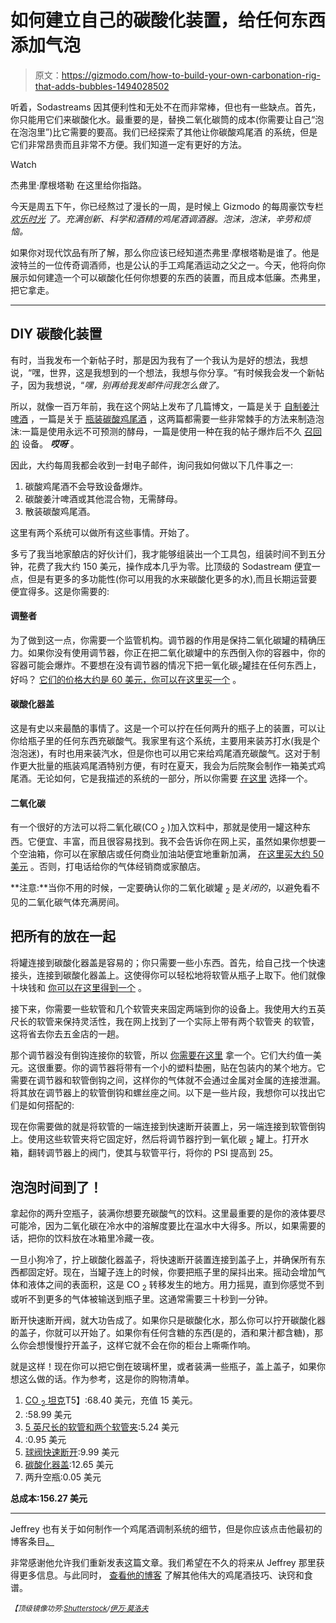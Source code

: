 # 如何建立自己的碳酸化装置，给任何东西添加气泡

> 原文：<https://gizmodo.com/how-to-build-your-own-carbonation-rig-that-adds-bubbles-1494028502>

听着，Sodastreams 因其便利性和无处不在而非常棒，但也有一些缺点。首先，你只能用它们来碳酸化水。最重要的是，替换二氧化碳筒的成本(你需要让自己“泡在泡泡里”)比它需要的要高。我们已经探索了其他让你碳酸鸡尾酒 的系统，但是它们非常昂贵而且非常不方便。我们知道一定有更好的方法。

Watch

杰弗里·摩根塔勒 在这里给你指路。

今天是周五下午，你已经熬过了漫长的一周，是时候上 Gizmodo 的每周豪饮专栏 [*欢乐时光*](http://gizmodo.com/happyhour) *了。充满创新、科学和酒精的鸡尾酒调酒器。泡沫，泡沫，辛劳和烦恼。*

如果你对现代饮品有所了解，那么你应该已经知道杰弗里·摩根塔勒是谁了。他是波特兰的一位传奇调酒师，也是公认的手工鸡尾酒运动之父之一。今天，他将向你展示如何建造一个可以碳酸化任何你想要的东西的装置，而且成本低廉。杰弗里，把它拿走。

* * *

## DIY 碳酸化装置

有时，当我发布一个新帖子时，那是因为我有了一个我认为是好的想法，我想说，“嘿，世界，这是我想到的一个想法，我想与你分享。“有时候我会发一个新帖子，因为我想说，“*嘿，别再给我发邮件问我怎么做了。*

所以，就像一百万年前，我在这个网站上发布了几篇博文，一篇是关于 [自制姜汁啤酒](http://www.jeffreymorgenthaler.com/2008/how-to-make-your-own-ginger-beer/) ，一篇是关于 [瓶装碳酸鸡尾酒](http://www.jeffreymorgenthaler.com/2011/bottled-carbonated-cocktails/) ，这两篇都需要一些非常棘手的方法来制造泡沫:一篇是使用永远不可预测的酵母，一篇是使用一种在我的帖子爆炸后不久 [召回的](http://twistnsparkle.com/index.html) 设备。 ***哎呀*** 。

因此，大约每周我都会收到一封电子邮件，询问我如何做以下几件事之一:

1.  碳酸鸡尾酒不会导致设备爆炸。
2.  碳酸姜汁啤酒或其他混合物，无需酵母。
3.  散装碳酸鸡尾酒。

这里有两个系统可以做所有这些事情。开始了。

多亏了我当地家酿店的好伙计们，我才能够组装出一个工具包，组装时间不到五分钟，花费了我大约 150 美元，操作成本几乎为零。比顶级的 Sodastream 便宜一点，但是有更多的多功能性(你可以用我的水来碳酸化更多的水),而且长期运营要便宜得多。这是你需要的:

#### 调整者

为了做到这一点，你需要一个监管机构。调节器的作用是保持二氧化碳罐的精确压力。如果你没有使用调节器，你正在把二氧化碳罐中的东西倒入你的容器中，你的容器可能会爆炸。不要想在没有调节器的情况下把一氧化碳<sub>2</sub>罐挂在任何东西上，好吗？ [它们的价格大约是 60 美元，你可以在这里买一个](http://amzn.to/192Diiq) 。

#### 碳酸化器盖

这是有史以来最酷的事情了。这是一个可以拧在任何两升的瓶子上的装置，可以让你给瓶子里的任何东西充碳酸气。我家里有这个系统，主要用来装苏打水(我是个泡泡迷)，有时也用来装汽水，但是你也可以用它来给鸡尾酒充碳酸气。这对于制作更大批量的瓶装鸡尾酒特别方便，有时在夏天，我会为后院聚会制作一箱美式鸡尾酒。无论如何，它是我描述的系统的一部分，所以你需要 [在这里](http://amzn.to/1g6pna9) 选择一个。

#### 二氧化碳

有一个很好的方法可以将二氧化碳(CO <sub>2</sub> )加入饮料中，那就是使用一罐这种东西。它便宜、丰富，而且很容易找到。我不会告诉你在网上买，虽然如果你想要一个空油箱，你可以在家酿店或任何商业加油站便宜地重新加满， [在这里买大约 50 美元](http://amzn.to/1crQhVJ) 。否则，打电话给你的气体经销商或家酿店。

**注意:**当你不用的时候，一定要确认你的二氧化碳罐 <sub>2</sub> 是*关闭的*，以避免看不见的二氧化碳气体充满房间。

## 把所有的放在一起

将罐连接到碳酸化器盖是容易的；你只需要一些小东西。首先，给自己找一个快速接头，连接到碳酸化器盖上。这使得你可以轻松地将软管从瓶子上取下。他们就像十块钱和 [你可以在这里得到一个](http://www.amazon.com/gp/product/B008OK9SHO/ref=as_li_ss_tl?asc_campaign=InlineText&asc_refurl=https://gizmodo.com/how-to-build-your-own-carbonation-rig-that-adds-bubbles-1494028502&asc_source=&camp=1789&creative=390957&creativeASIN=B008OK9SHO&ie=UTF8&linkCode=as2&tag=kinjagizmodolink-20) 。

接下来，你需要一些软管和几个软管夹来固定两端到你的设备上。我使用大约五英尺长的软管来保持灵活性，我在网上找到了一个实际上带有两个软管夹 的软管，这将省去你去五金店的一趟。

那个调节器没有倒钩连接你的软管，所以 [你需要在这里](http://www.amazon.com/gp/product/B005TKU7B8/ref=as_li_ss_tl?asc_campaign=InlineText&asc_refurl=https://gizmodo.com/how-to-build-your-own-carbonation-rig-that-adds-bubbles-1494028502&asc_source=&camp=1789&creative=390957&creativeASIN=B005TKU7B8&ie=UTF8&linkCode=as2&tag=kinjagizmodolink-20) 拿一个。它们大约值一美元。这很重要。你的调节器将带有一个小的塑料垫圈，贴在包装内的某个地方。它需要在调节器和软管倒钩之间，这样你的气体就不会通过金属对金属的连接泄漏。将其放在调节器上的软管倒钩和螺丝座之间。以下是一些片段，我想你可以找出它们是如何搭配的:

现在你需要做的就是将软管的一端连接到快速断开装置上，另一端连接到软管倒钩上。使用这些软管夹将它固定好，然后将调节器拧到一氧化碳 <sub>2</sub> 罐上。打开水箱，翻转调节器上的阀门，使其与软管平行，将你的 PSI 提高到 25。

## 泡泡时间到了！

拿起你的两升空瓶子，装满你想要充碳酸气的饮料。这里最重要的是你的液体要尽可能冷，因为二氧化碳在冷水中的溶解度要比在温水中大得多。所以，如果需要的话，把你的饮料放在冰箱里冷藏一夜。

一旦小狗冷了，拧上碳酸化器盖子，将快速断开装置连接到盖子上，并确保所有东西都固定好。现在，当罐子连上的时候，你要把瓶子里的屎抖出来。摇动会增加气体和液体之间的表面积，这是 CO <sub>2</sub> 转移发生的地方。用力摇晃，直到你感觉不到或听不到更多的气体被输送到瓶子里。这通常需要三十秒到一分钟。

断开快速断开阀，就大功告成了。如果你只是碳酸化水，那么你可以拧开碳酸化器的盖子，你就可以开始了。如果你有任何含糖的东西(是的，酒和果汁都含糖)，那么你会想慢慢拧开盖子，这样它就不会在你的柜台上嘶嘶作响。

就是这样！现在你可以把它倒在玻璃杯里，或者装满一些瓶子，盖上盖子，如果你想这么做的话。作为参考，这是你的购物清单。

1.  [CO <sub>2</sub> 坦克](http://www.amazon.com/gp/product/B0085282UK/ref=as_li_ss_tl?asc_campaign=InlineText&asc_refurl=https://gizmodo.com/how-to-build-your-own-carbonation-rig-that-adds-bubbles-1494028502&asc_source=&camp=1789&creative=390957&creativeASIN=B0085282UK&ie=UTF8&linkCode=as2&tag=kinjagizmodolink-20)T5】:68.40 美元，充值 15 美元。
2.  :58.99 美元
3.  [5 英尺长的软管和两个软管夹](http://www.amazon.com/gp/product/B0002EAJXM/ref=as_li_ss_tl?asc_campaign=InlineText&asc_refurl=https://gizmodo.com/how-to-build-your-own-carbonation-rig-that-adds-bubbles-1494028502&asc_source=&camp=1789&creative=390957&creativeASIN=B0002EAJXM&ie=UTF8&linkCode=as2&tag=kinjagizmodolink-20):5.24 美元
4.  :0.95 美元
5.  [球阀快速断开](http://www.amazon.com/gp/product/B008OK9SHO/ref=as_li_ss_tl?asc_campaign=InlineText&asc_refurl=https://gizmodo.com/how-to-build-your-own-carbonation-rig-that-adds-bubbles-1494028502&asc_source=&camp=1789&creative=390957&creativeASIN=B008OK9SHO&ie=UTF8&linkCode=as2&tag=kinjagizmodolink-20):9.99 美元
6.  [碳酸化器盖](http://www.amazon.com/gp/product/B0064OKADS/ref=as_li_ss_tl?asc_campaign=InlineText&asc_refurl=https://gizmodo.com/how-to-build-your-own-carbonation-rig-that-adds-bubbles-1494028502&asc_source=&camp=1789&creative=390957&creativeASIN=B0064OKADS&ie=UTF8&linkCode=as2&tag=kinjagizmodolink-20):12.65 美元
7.  两升空瓶:0.05 美元

**总成本:156.27 美元**

* * *

Jeffrey 也有关于如何制作一个鸡尾酒调制系统的细节，但是你应该点击他最初的博客条目[。](http://www.jeffreymorgenthaler.com/2014/how-to-build-your-own-carbonation-rig/)

非常感谢他允许我们重新发表这篇文章。我们希望在不久的将来从 Jeffrey 那里获得更多信息。与此同时， [查看他的博客](http://www.jeffreymorgenthaler.com/) 了解其他伟大的鸡尾酒技巧、诀窍和食谱。

<small>*【顶级镜像功劳:*</small>[<small>*Shutterstock*</small>](http://www.shutterstock.com/)<small>*/*</small>[<small>*伊万·莫洛夫*</small>](http://www.shutterstock.com/gallery-1601729p1.html)<small></small>